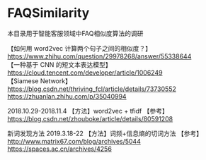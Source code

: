# FAQSimilarity
本目录用于智能客服领域中FAQ相似度算法的调研

【如何用 word2vec 计算两个句子之间的相似度？】https://www.zhihu.com/question/29978268/answer/55338644  
【一种基于 CNN 的短文本表达模型】https://cloud.tencent.com/developer/article/1006249  
【Siamese Network】https://blog.csdn.net/thriving_fcl/article/details/73730552  
https://zhuanlan.zhihu.com/p/35040994  


2018.10.29-2018.11.4
【方法】word2vec + tfidf
【参考】https://blog.csdn.net/zhouboke/article/details/80591208


新词发现方法
2019.3.18-22
【方法】词频+信息熵的切词方法
【参考】http://www.matrix67.com/blog/archives/5044
https://spaces.ac.cn/archives/4256


